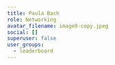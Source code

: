 ```yaml
---
title: Paula Bach
role: Networking
avatar_filename: image0-copy.jpeg
social: []
superuser: false
user_groups:
  - leaderboard
---
```

